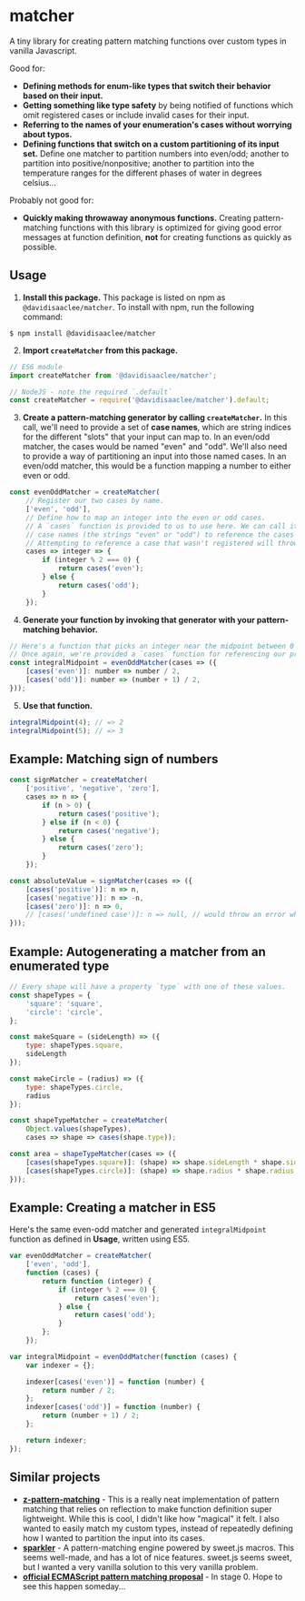 # matcher

A tiny library for creating pattern matching functions over custom types in vanilla Javascript.

Good for:
- **Defining methods for enum-like types that switch their behavior based on their 
input.**
- **Getting something like type safety** by being notified of functions which
omit registered cases or include invalid cases for their input.
- **Referring to the names of your enumeration's cases without worrying about typos.**
- **Defining functions that switch on a custom partitioning of its input set.**
Define one matcher to partition numbers into even/odd; another to partition
into positive/nonpositive; another to partition into the temperature ranges
for the different phases of water in degrees celsius...

Probably not good for:
- **Quickly making throwaway anonymous functions.** Creating pattern-matching functions
with this library is optimized for giving good error messages at function definition, __not__
for creating functions as quickly as possible.


## Usage

1. **Install this package.** This package is listed on npm as `@davidisaaclee/matcher`. 
To install with npm, run the following command:

```
$ npm install @davidisaaclee/matcher
```

2. **Import `createMatcher` from this package.** 

```javascript
// ES6 module
import createMatcher from '@davidisaaclee/matcher';

// NodeJS - note the required `.default`
const createMatcher = require('@davidisaaclee/matcher').default;
```

3. **Create a pattern-matching generator by calling `createMatcher`.** In this call, we'll need to provide a set of __case names__, which are string indices for the different "slots" that your input can map to. In an even/odd matcher, the cases would be named "even" and "odd". We'll also need to provide a way of partitioning an input into those named cases. In an even/odd matcher, this would be a function mapping a number to either even or odd.

```javascript
const evenOddMatcher = createMatcher(
	// Register our two cases by name.
	['even', 'odd'],
	// Define how to map an integer into the even or odd cases.
	// A `cases` function is provided to us to use here. We can call it with our
	// case names (the strings "even" or "odd") to reference the cases we just defined.
	// Attempting to reference a case that wasn't registered will throw an error.
	cases => integer => {
		if (integer % 2 === 0) {
			return cases('even');
		} else {
			return cases('odd');
		}
	});
```
	
4. **Generate your function by invoking that generator with your pattern-matching behavior.**

```javascript
// Here's a function that picks an integer near the midpoint between 0 and some endpoint.
// Once again, we're provided a `cases` function for referencing our previously-defined cases by name.
const integralMidpoint = evenOddMatcher(cases => ({
	[cases('even')]: number => number / 2,
	[cases('odd')]: number => (number + 1) / 2,
}));
```

5. **Use that function.**

```javascript
integralMidpoint(4); // => 2
integralMidpoint(5); // => 3
```

## Example: Matching sign of numbers

```javascript
const signMatcher = createMatcher(
	['positive', 'negative', 'zero'],
	cases => n => {
		if (n > 0) {
			return cases('positive');
		} else if (n < 0) {
			return cases('negative');
		} else {
			return cases('zero');
		}
	});

const absoluteValue = signMatcher(cases => ({
	[cases('positive')]: n => n,
	[cases('negative')]: n => -n,
	[cases('zero')]: n => 0,
	// [cases('undefined case')]: n => null, // would throw an error when absoluteValue is created
}));
```

## Example: Autogenerating a matcher from an enumerated type

```javascript
// Every shape will have a property `type` with one of these values.
const shapeTypes = {
	'square': 'square',
	'circle': 'circle',
};

const makeSquare = (sideLength) => ({
	type: shapeTypes.square,
	sideLength
});

const makeCircle = (radius) => ({
	type: shapeTypes.circle,
	radius
});

const shapeTypeMatcher = createMatcher(
	Object.values(shapeTypes),
	cases => shape => cases(shape.type));

const area = shapeTypeMatcher(cases => ({
	[cases(shapeTypes.square)]: (shape) => shape.sideLength * shape.sideLength,
	[cases(shapeTypes.circle)]: (shape) => shape.radius * shape.radius * Math.PI,
}));
```

## Example: Creating a matcher in ES5

Here's the same even-odd matcher and generated `integralMidpoint` function as defined in **Usage**, 
written using ES5.

```javascript
var evenOddMatcher = createMatcher(
	['even', 'odd'],
	function (cases) {
		return function (integer) {
			if (integer % 2 === 0) {
				return cases('even');
			} else {
				return cases('odd');
			}
		};
	});

var integralMidpoint = evenOddMatcher(function (cases) {
	var indexer = {};

	indexer[cases('even')] = function (number) {
		return number / 2;
	};
	indexer[cases('odd')] = function (number) {
		return (number + 1) / 2;
	};

	return indexer;
});
```

## Similar projects
- [**z-pattern-matching**](https://github.com/z-pattern-matching/z) - This is a
really neat implementation of pattern matching that relies on reflection to make
function definition super lightweight. While this is cool, I didn't like how
"magical" it felt. I also wanted to easily match my custom types, instead of
repeatedly defining how I wanted to partition the input into its cases.
- [**sparkler**](https://github.com/natefaubion/sparkler) - A pattern-matching engine
powered by sweet.js macros. This seems well-made, and has a lot of nice features.
sweet.js seems sweet, but I wanted a very vanilla solution to this very vanilla problem.
- [**official ECMAScript pattern matching proposal**](https://github.com/tc39/proposal-pattern-matching) -
In stage 0. Hope to see this happen someday...

